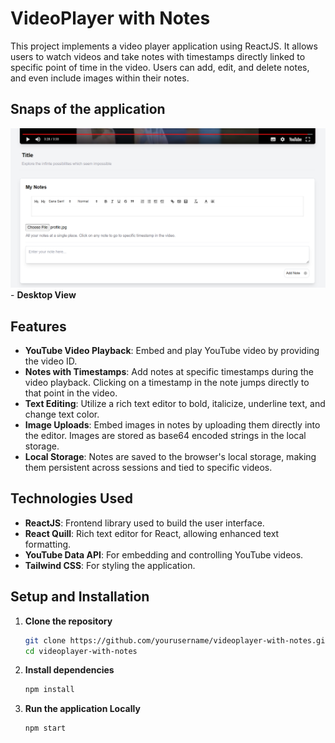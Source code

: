 # VideoPlayer with Notes

This project implements a video player application using ReactJS. It allows users to watch videos and take notes with timestamps directly linked to specific point of time in the video. Users can add, edit, and delete notes, and even include images within their notes.

## Snaps of the application

![alt text](image.png) - **Desktop View**

## Features

- **YouTube Video Playback**: Embed and play YouTube video by providing the video ID.
- **Notes with Timestamps**: Add notes at specific timestamps during the video playback. Clicking on a timestamp in the note jumps directly to that point in the video.
- **Text Editing**: Utilize a rich text editor to bold, italicize, underline text, and change text color.
- **Image Uploads**: Embed images in notes by uploading them directly into the editor. Images are stored as base64 encoded strings in the local storage.
- **Local Storage**: Notes are saved to the browser's local storage, making them persistent across sessions and tied to specific videos.

## Technologies Used

- **ReactJS**: Frontend library used to build the user interface.
- **React Quill**: Rich text editor for React, allowing enhanced text formatting.
- **YouTube Data API**: For embedding and controlling YouTube videos.
- **Tailwind CSS**: For styling the application.

## Setup and Installation

1. **Clone the repository**

   ```bash
   git clone https://github.com/yourusername/videoplayer-with-notes.git
   cd videoplayer-with-notes

2. **Install dependencies**

    ```bash
    npm install

3. **Run the application Locally**

    ```bash
    npm start


